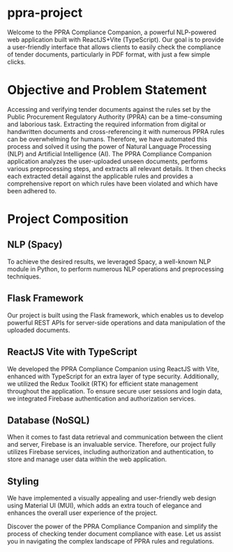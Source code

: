# ppra-project
Welcome to the PPRA Compliance Companion, a powerful NLP-powered web application built with ReactJS+Vite (TypeScript). Our goal is to provide a user-friendly interface that allows clients to easily check the compliance of tender documents, particularly in PDF format, with just a few simple clicks.

# Objective and Problem Statement
Accessing and verifying tender documents against the rules set by the Public Procurement Regulatory Authority (PPRA) can be a time-consuming and laborious task. Extracting the required information from digital or handwritten documents and cross-referencing it with numerous PPRA rules can be overwhelming for humans. Therefore, we have automated this process and solved it using the power of Natural Language Processing (NLP) and Artificial Intelligence (AI).
The PPRA Compliance Companion application analyzes the user-uploaded unseen documents, performs various preprocessing steps, and extracts all relevant details. It then checks each extracted detail against the applicable rules and provides a comprehensive report on which rules have been violated and which have been adhered to.

# Project Composition
## NLP (Spacy)
To achieve the desired results, we leveraged Spacy, a well-known NLP module in Python, to perform numerous NLP operations and preprocessing techniques.
## Flask Framework
Our project is built using the Flask framework, which enables us to develop powerful REST APIs for server-side operations and data manipulation of the uploaded documents.
## ReactJS Vite with TypeScript
We developed the PPRA Compliance Companion using ReactJS with Vite, enhanced with TypeScript for an extra layer of type security. Additionally, we utilized the Redux Toolkit (RTK) for efficient state management throughout the application. To ensure secure user sessions and login data, we integrated Firebase authentication and authorization services.
## Database (NoSQL)
When it comes to fast data retrieval and communication between the client and server, Firebase is an invaluable service. Therefore, our project fully utilizes Firebase services, including authorization and authentication, to store and manage user data within the web application.
## Styling
We have implemented a visually appealing and user-friendly web design using Material UI (MUI), which adds an extra touch of elegance and enhances the overall user experience of the project.

Discover the power of the PPRA Compliance Companion and simplify the process of checking tender document compliance with ease. Let us assist you in navigating the complex landscape of PPRA rules and regulations.
